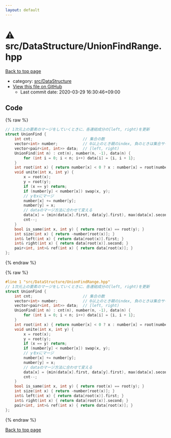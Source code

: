 ```yaml
---
layout: default
---
```


<!-- mathjax config similar to math.stackexchange -->
<script type="text/javascript" async
  src="https://cdnjs.cloudflare.com/ajax/libs/mathjax/2.7.5/MathJax.js?config=TeX-MML-AM_CHTML">
</script>
<script type="text/x-mathjax-config">
  MathJax.Hub.Config({
    TeX: { equationNumbers: { autoNumber: "AMS" }},
    tex2jax: {
      inlineMath: [ ['$','$'] ],
      processEscapes: true
    },
    "HTML-CSS": { matchFontHeight: false },
    displayAlign: "left",
    displayIndent: "2em"
  });
</script>

<script type="text/javascript" src="https://cdnjs.cloudflare.com/ajax/libs/jquery/3.4.1/jquery.min.js"></script>
<script src="https://cdn.jsdelivr.net/npm/jquery-balloon-js@1.1.2/jquery.balloon.min.js" integrity="sha256-ZEYs9VrgAeNuPvs15E39OsyOJaIkXEEt10fzxJ20+2I=" crossorigin="anonymous"></script>
<script type="text/javascript" src="../../../assets/js/copy-button.js"></script>
<link rel="stylesheet" href="../../../assets/css/copy-button.css" />


# :warning: src/DataStructure/UnionFindRange.hpp

<a href="../../../index.html">Back to top page</a>

* category: <a href="../../../index.html#e73c6b5872115ad0f2896f8e8476ef39">src/DataStructure</a>
* <a href="{{ site.github.repository_url }}/blob/master/src/DataStructure/UnionFindRange.hpp">View this file on GitHub</a>
    - Last commit date: 2020-03-29 16:30:46+09:00




## Code

<a id="unbundled"></a>
{% raw %}
```cpp
// 1次元上の要素のマージをしていくときに、各連結成分の[left, right)を更新
struct UnionFind {
    int cnt;                      // 集合の数
    vector<int> number;           // 0以上のとき親のindex, 負のときは集合サイズ
    vector<pair<int, int>> data;  // [left, right)
    UnionFind(int n) : cnt(n), number(n, -1), data(n) {
        for (int i = 0; i < n; i++) data[i] = {i, i + 1};
    }
    int root(int x) { return number[x] < 0 ? x : number[x] = root(number[x]); }
    void unite(int x, int y) {
        x = root(x);
        y = root(y);
        if (x == y) return;
        if (number[y] < number[x]) swap(x, y);
        // yをxにマージ
        number[x] += number[y];
        number[y] = x;
        // dataのマージ方法に合わせて変える
        data[x] = {min(data[x].first, data[y].first), max(data[x].second, data[y].second)};
        cnt--;
    }
    bool is_same(int x, int y) { return root(x) == root(y); }
    int size(int x) { return -number[root(x)]; }
    int& left(int x) { return data[root(x)].first; }
    int& right(int x) { return data[root(x)].second; }
    pair<int, int>& ref(int x) { return data[root(x)]; }
};

```
{% endraw %}

<a id="bundled"></a>
{% raw %}
```cpp
#line 1 "src/DataStructure/UnionFindRange.hpp"
// 1次元上の要素のマージをしていくときに、各連結成分の[left, right)を更新
struct UnionFind {
    int cnt;                      // 集合の数
    vector<int> number;           // 0以上のとき親のindex, 負のときは集合サイズ
    vector<pair<int, int>> data;  // [left, right)
    UnionFind(int n) : cnt(n), number(n, -1), data(n) {
        for (int i = 0; i < n; i++) data[i] = {i, i + 1};
    }
    int root(int x) { return number[x] < 0 ? x : number[x] = root(number[x]); }
    void unite(int x, int y) {
        x = root(x);
        y = root(y);
        if (x == y) return;
        if (number[y] < number[x]) swap(x, y);
        // yをxにマージ
        number[x] += number[y];
        number[y] = x;
        // dataのマージ方法に合わせて変える
        data[x] = {min(data[x].first, data[y].first), max(data[x].second, data[y].second)};
        cnt--;
    }
    bool is_same(int x, int y) { return root(x) == root(y); }
    int size(int x) { return -number[root(x)]; }
    int& left(int x) { return data[root(x)].first; }
    int& right(int x) { return data[root(x)].second; }
    pair<int, int>& ref(int x) { return data[root(x)]; }
};

```
{% endraw %}

<a href="../../../index.html">Back to top page</a>

